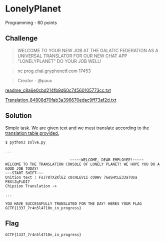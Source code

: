 # LonelyPlanet
Programming - 60 points

## Challenge 
> WELCOME TO YOUR NEW JOB AT THE GALATIC FEDERATION AS A UNIVERSAL TRANSLATOR FOR OUR NEW CHAT APP "LONELYPLANET" DO YOUR JOB WELL!

> nc prog.chal.gryphonctf.com 17453

> Creator - @paux

[readme_c8a6e0cbd214fb9d60c74560105773cc.txt](readme_c8a6e0cbd214fb9d60c74560105773cc.txt) 

[Translation_84808d70fab3a396670edac9ff73af2d.txt](Translation_84808d70fab3a396670edac9ff73af2d.txt)


## Solution

Simple task. We are given text and we must translate according to the [translation table provided.](Translation_84808d70fab3a396670edac9ff73af2d.txt)

	$ python3 solve.py 
	
	...

	                             ~~~~~WELCOME, DEAR EMPLOYEE!~~~~~
	WELCOME TO THE TRANSLATION CONSOLE OF LONELY PLANET! WE HOPE YOU DO A GOOD JOB TODAY!
	~~~START SHIFT~~~
	Unition text : FsJ78TXZKlEZ c0cHLEV1I cO9Wv 7GeSHtLE33a7Usa P8XlZqFiDI7 
	Chipzion Translation ->

	...

	YOU HAVE SUCCESSFULLY TRANSLATED FOR THE DAY! HERES YOUR FLAG
	GCTF{1337_7r4n5l4710n_in_progress}


## Flag
`GCTF{1337_7r4n5l4710n_in_progress}`